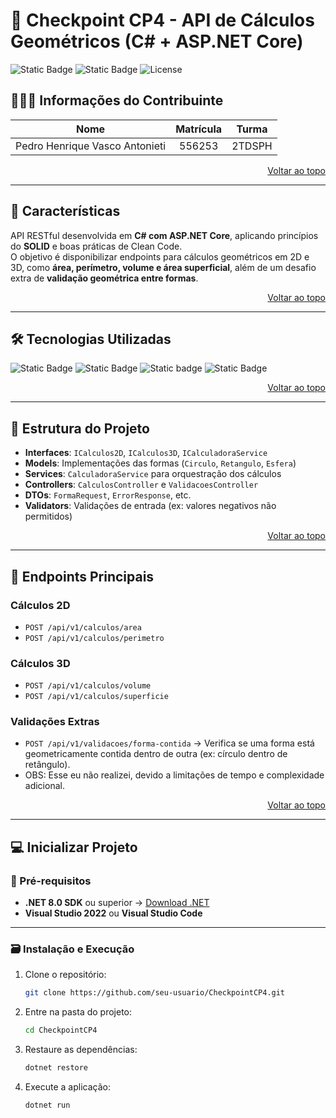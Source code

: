 ﻿<a id="readme-top"></a>

# 📐 Checkpoint CP4 - API de Cálculos Geométricos (C# + ASP.NET Core)

![Static Badge](https://img.shields.io/badge/build-passing-brightgreen) 
![Static Badge](https://img.shields.io/badge/Version-1.0.0-black) 
![License](https://img.shields.io/badge/license-MIT-lightgrey)

## 🧑‍🤝‍🧑 Informações do Contribuinte

| Nome | Matrícula | Turma |
| :-----------------------------: | :------------: | :------: |
| Pedro Henrique Vasco Antonieti | 556253 | 2TDSPH |

<p align="right"><a href="#readme-top">Voltar ao topo</a></p>

---

## 🚩 Características

API RESTful desenvolvida em **C# com ASP.NET Core**, aplicando princípios do **SOLID** e boas práticas de Clean Code.  
O objetivo é disponibilizar endpoints para cálculos geométricos em 2D e 3D, como **área, perímetro, volume e área superficial**, além de um desafio extra de **validação geométrica entre formas**.

<p align="right"><a href="#readme-top">Voltar ao topo</a></p>

---

## 🛠️ Tecnologias Utilizadas

![Static Badge](https://img.shields.io/badge/C%23-239120?style=for-the-badge&logo=c-sharp&logoColor=white)
![Static Badge](https://img.shields.io/badge/.NET-512BD4?style=for-the-badge&logo=dotnet&logoColor=white) 
![Static badge](https://img.shields.io/badge/Swagger-85EA2D?style=for-the-badge&logo=swagger&logoColor=black)
![Static Badge](https://img.shields.io/badge/REST_API-FF6F00?style=for-the-badge&logo=api&logoColor=white)

<p align="right"><a href="#readme-top">Voltar ao topo</a></p>

---

## 📂 Estrutura do Projeto

- **Interfaces**: `ICalculos2D`, `ICalculos3D`, `ICalculadoraService`  
- **Models**: Implementações das formas (`Circulo`, `Retangulo`, `Esfera`)  
- **Services**: `CalculadoraService` para orquestração dos cálculos  
- **Controllers**: `CalculosController` e `ValidacoesController`  
- **DTOs**: `FormaRequest`, `ErrorResponse`, etc.  
- **Validators**: Validações de entrada (ex: valores negativos não permitidos)  

<p align="right"><a href="#readme-top">Voltar ao topo</a></p>

---

## 📌 Endpoints Principais

### Cálculos 2D
- `POST /api/v1/calculos/area`
- `POST /api/v1/calculos/perimetro`

### Cálculos 3D
- `POST /api/v1/calculos/volume`
- `POST /api/v1/calculos/superficie`

### Validações Extras
- `POST /api/v1/validacoes/forma-contida` → Verifica se uma forma está geometricamente contida dentro de outra (ex: círculo dentro de retângulo).
- OBS: Esse eu não realizei, devido a limitações de tempo e complexidade adicional.

<p align="right"><a href="#readme-top">Voltar ao topo</a></p>

---

## 💻 Inicializar Projeto

### 📝 Pré-requisitos
- **.NET 8.0 SDK** ou superior → [Download .NET](https://dotnet.microsoft.com/download)  
- **Visual Studio 2022** ou **Visual Studio Code**

---

### 🗃️ Instalação e Execução

1. Clone o repositório:
   ```sh
   git clone https://github.com/seu-usuario/CheckpointCP4.git
   ```
2. Entre na pasta do projeto:
   ```sh
   cd CheckpointCP4
   ```
3. Restaure as dependências:
   ```sh
   dotnet restore
   ```
4. Execute a aplicação:
   ```sh
   dotnet run
   ```
